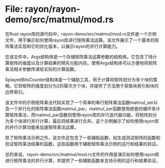 # File: rayon/rayon-demo/src/matmul/mod.rs

在Rust rayon库的源代码中，rayon-demo/src/matmul/mod.rs文件是一个示例文件，用于展示如何使用rayon库进行矩阵乘法运算。该文件展示了一个基本的矩阵乘法实现和它的优化版本，以展示rayon的并行计算能力。

在该文件中，Args结构体是一个存储矩阵乘法运算参数的结构体。它包含了待计算矩阵的维度以及计算结果的预先分配内存。使用Args结构体可以方便地将矩阵乘法相关参数传递给实际的计算函数。

SplayedBitsCounter结构体是一个辅助工具，用于计算将矩阵划分为多个块的策略。它将矩阵的维度划分为2的幂次方个块，并提供了方法用于获取块索引和块的边界索引。

该文件中的示例矩阵乘法代码实现了一个简单的串行矩阵乘法函数matmul_ser以及一个并行化的矩阵乘法函数matmul_par。matmul_ser函数使用嵌套的循环来计算矩阵乘法，而matmul_par函数则使用rayon库的并行迭代器功能，将矩阵划分为多个块进行并行计算，最后将结果进行合并。这个示例展示了如何使用rayon库的并行计算功能来加速矩阵乘法运算。

除了矩阵乘法示例之外，该文件还包含了一些辅助函数，如生成测试矩阵的函数和验证矩阵乘法结果的函数。这些函数用于辅助矩阵乘法示例的运行和结果的验证。

总的来说，rayon-demo/src/matmul/mod.rs文件的作用是演示如何使用rayon库进行矩阵乘法的并行计算，并提供了一些辅助函数来支持示例的运行和结果验证。

